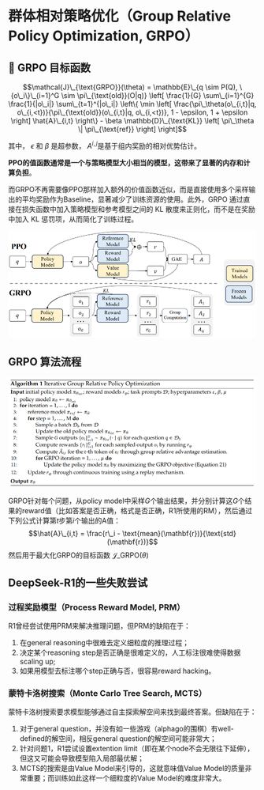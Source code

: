 # 群体相对策略优化（Group Relative Policy Optimization, GRPO）
## 📘 GRPO 目标函数

$$\mathcal{J}\_{\text{GRPO}}(\theta) = \mathbb{E}\_{q \sim P(Q), \{o\_i\}\_{i=1}^G \sim \pi\_{\text{old}}(O|q)} \left[ 
\frac{1}{G} \sum\_{i=1}^{G} \frac{1}{|o\_i|} \sum\_{t=1}^{|o\_i|} 
\left\{ 
\min \left[
\frac{\pi\_\theta(o\_{i,t}|q, o\_{i,<t})}{\pi\_{\text{old}}(o\_{i,t}|q, o\_{i,<t})}, 1 - \epsilon, 1 + \epsilon 
\right] \hat{A}\_{i,t} 
\right\} - \beta \mathbb{D}\_{\text{KL}} \left[ \pi\_\theta \| \pi\_{\text{ref}} \right] 
\right]$$

其中， $\epsilon$ 和 $\beta$ 是超参数， $A^{i,j}$​ 是基于组内奖励的相对优势估计。

**PPO的值函数通常是一个与策略模型大小相当的模型，这带来了显著的内存和计算负担**。

而GRPO不再需要像PPO那样加入额外的价值函数近似，而是直接使用多个采样输出的平均奖励作为Baseline，显著减少了训练资源的使用。此外，GRPO 通过直接在损失函数中加入策略模型和参考模型之间的 KL 散度来正则化，而不是在奖励中加入 KL 惩罚项，从而简化了训练过程。


<div align="center">
  <img src="imgs/grpo_vs_ppo.png" alt="替代文本">
</div>

## GRPO 算法流程

<div align="center">
  <img src="imgs/grop_algorithm.png" alt="替代文本">
</div>

GRPO针对每个问题，从policy model中采样$G$个输出结果，并分别计算这$G$个结果的reward值（比如答案是否正确，格式是否正确，R1所使用的RM），然后通过下列公式计算第$t$步第$i$个输出的A值：
$$\hat{A}\_{i,t} = \frac{r\_i - \text{mean}(\mathbf{r})}{\text{std}(\mathbf{r})}$$
然后用于最大化GRPO的目标函数 $\mathcal{J}\_{\text{GRPO}}(\theta)$

## DeepSeek-R1的一些失败尝试

### 过程奖励模型（Process Reward Model, PRM）
R1曾经尝试使用PRM来解决推理问题，但PRM的缺陷在于：
1. 在general reasoning中很难去定义细粒度的推理过程；
2. 决定某个reasoning step是否正确是很难定义的，人工标注很难使得数据scaling up;
3. 如果用模型去标注哪个step正确与否，很容易reward hacking。

### 蒙特卡洛树搜索（Monte Carlo Tree Search, MCTS）
蒙特卡洛树搜索要求模型能够通过自主探索解空间来找到最终答案。但缺陷在于：
1. 对于general question，并没有如一些游戏（alphago的围棋）有well-defined的解空间，相反general question的解空间可能非常大；
2. 针对问题1，R1尝试设置extention limit（即在某个node不会无限往下延伸），但这又可能会导致模型陷入局部最优解；
3. MCTS的搜索是由Value Model来引导的，这就意味值Value Model的质量非常重要；而训练如此这样一个细粒度的Value Model的难度非常大。